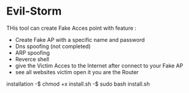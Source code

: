 # Evil-Storm
THis tool can create Fake Acces point with 
feature :
- Create Fake AP with a specific name and password
- Dns spoofing (not completed)
- ARP spoofing 
- Reverce shell
- give the Victim Acces to the Internet after connect to your Fake AP
- see all websites victim open it you are the Router


installation 
-$ chmod +x install.sh
-$ sudo bash install.sh
